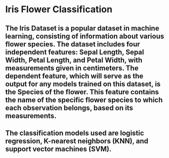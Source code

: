#  Iris Flower Classification
## The Iris Dataset is a popular dataset in machine learning, consisting of information about various flower species. The dataset includes four independent features: Sepal Length, Sepal Width, Petal Length, and Petal Width, with measurements given in centimeters. The dependent feature, which will serve as the output for any models trained on this dataset, is the Species of the flower. This feature contains the name of the specific flower species to which each observation belongs, based on its measurements.
## The classification models used are logistic regression, K-nearest neighbors (KNN), and support vector machines (SVM).

